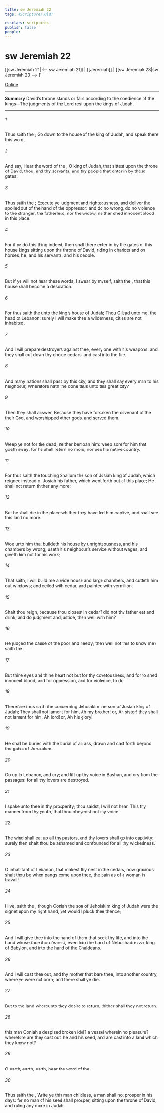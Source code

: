```yaml
---
title: sw Jeremiah 22
tags: #Scriptures\OldT

cssclass: scriptures
publish: false
people:
---
```


# sw Jeremiah 22
[[sw Jeremiah 21| <-- sw Jeremiah 21]] | [[Jeremiah]] | [[sw Jeremiah 23|sw Jeremiah 23 --> ]]

[Online](https://churchofjesuschrist.org/study/scriptures/ot/jer/22?lang=eng)

---
__Summary__
David’s throne stands or falls according to the obedience of the kings—The judgments of the Lord rest upon the kings of Judah.

---
###### 1 
Thus saith the ; Go down to the house of the king of Judah, and speak there this word,

###### 2 
And say, Hear the word of the , O king of Judah, that sittest upon the throne of David, thou, and thy servants, and thy people that enter in by these gates:

###### 3 
Thus saith the ; Execute ye judgment and righteousness, and deliver the spoiled out of the hand of the oppressor: and do no wrong, do no violence to the stranger, the fatherless, nor the widow, neither shed innocent blood in this place.

###### 4 
For if ye do this thing indeed, then shall there enter in by the gates of this house kings sitting upon the throne of David, riding in chariots and on horses, he, and his servants, and his people.

###### 5 
But if ye will not hear these words, I swear by myself, saith the , that this house shall become a desolation.

###### 6 
For thus saith the  unto the king’s house of Judah; Thou  Gilead unto me,  the head of Lebanon:  surely I will make thee a wilderness,  cities  are not inhabited.

###### 7 
And I will prepare destroyers against thee, every one with his weapons: and they shall cut down thy choice cedars, and cast  into the fire.

###### 8 
And many nations shall pass by this city, and they shall say every man to his neighbour, Wherefore hath the  done thus unto this great city?

###### 9 
Then they shall answer, Because they have forsaken the covenant of the  their God, and worshipped other gods, and served them.

###### 10 
Weep ye not for the dead, neither bemoan him:  weep sore for him that goeth away: for he shall return no more, nor see his native country.

###### 11 
For thus saith the  touching Shallum the son of Josiah king of Judah, which reigned instead of Josiah his father, which went forth out of this place; He shall not return thither any more:

###### 12 
But he shall die in the place whither they have led him captive, and shall see this land no more.

###### 13 
Woe unto him that buildeth his house by unrighteousness, and his chambers by wrong;  useth his neighbour’s service without wages, and giveth him not for his work;

###### 14 
That saith, I will build me a wide house and large chambers, and cutteth him out windows; and  ceiled with cedar, and painted with vermilion.

###### 15 
Shalt thou reign, because thou closest  in cedar? did not thy father eat and drink, and do judgment and justice,  then  well with him?

###### 16 
He judged the cause of the poor and needy; then  well  not this to know me? saith the .

###### 17 
But thine eyes and thine heart  not but for thy covetousness, and for to shed innocent blood, and for oppression, and for violence, to do 

###### 18 
Therefore thus saith the  concerning Jehoiakim the son of Josiah king of Judah; They shall not lament for him,  Ah my brother! or, Ah sister! they shall not lament for him,  Ah lord! or, Ah his glory!

###### 19 
He shall be buried with the burial of an ass, drawn and cast forth beyond the gates of Jerusalem.

###### 20 
Go up to Lebanon, and cry; and lift up thy voice in Bashan, and cry from the passages: for all thy lovers are destroyed.

###### 21 
I spake unto thee in thy prosperity;  thou saidst, I will not hear. This  thy manner from thy youth, that thou obeyedst not my voice.

###### 22 
The wind shall eat up all thy pastors, and thy lovers shall go into captivity: surely then shalt thou be ashamed and confounded for all thy wickedness.

###### 23 
O inhabitant of Lebanon, that makest thy nest in the cedars, how gracious shalt thou be when pangs come upon thee, the pain as of a woman in travail!

###### 24 
 I live, saith the , though Coniah the son of Jehoiakim king of Judah were the signet upon my right hand, yet would I pluck thee thence;

###### 25 
And I will give thee into the hand of them that seek thy life, and into the hand  whose face thou fearest, even into the hand of Nebuchadrezzar king of Babylon, and into the hand of the Chaldeans.

###### 26 
And I will cast thee out, and thy mother that bare thee, into another country, where ye were not born; and there shall ye die.

###### 27 
But to the land whereunto they desire to return, thither shall they not return.

###### 28 
 this man Coniah a despised broken idol?  a vessel wherein  no pleasure? wherefore are they cast out, he and his seed, and are cast into a land which they know not?

###### 29 
O earth, earth, earth, hear the word of the .

###### 30 
Thus saith the , Write ye this man childless, a man  shall not prosper in his days: for no man of his seed shall prosper, sitting upon the throne of David, and ruling any more in Judah.

